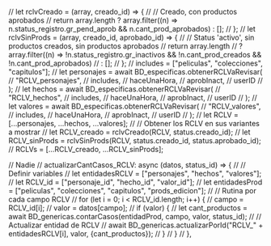 // let rclvCreado = (array, creado_id) => {
// 	// Creado, con productos aprobados
// 	return array.length ? array.filter((n) => n.status_registro.gr_pend_aprob && n.cant_prod_aprobados) : [];
// };
// let rclvSinProds = (array, creado_id, aprobado_id) => {
// 	// Status 'activo', sin productos creados, sin productos aprobados
// 	return array.length
// 		? array.filter((n) => !n.status_registro.gr_inactivos && !n.cant_prod_creados && !n.cant_prod_aprobados)
// 		: [];
// };
// includes = ["peliculas", "colecciones", "capitulos"];
// let personajes = await BD_especificas.obtenerRCLVaRevisar(
// 	"RCLV_personajes",
// 	includes,
// 	haceUnaHora,
// 	aprobInact,
// 	userID
// );
// let hechos = await BD_especificas.obtenerRCLVaRevisar(
// 	"RCLV_hechos",
// 	includes,
// 	haceUnaHora,
// 	aprobInact,
// 	userID
// );
// let valores = await BD_especificas.obtenerRCLVaRevisar(
// 	"RCLV_valores",
// 	includes,
// 	haceUnaHora,
// 	aprobInact,
// 	userID
// );
// let RCLV = [...personajes, ...hechos, ...valores];
// // Obtener los RCLV en sus variantes a mostrar
// let RCLV_creado = rclvCreado(RCLV, status.creado_id);
// let RCLV_sinProds = rclvSinProds(RCLV, status.creado_id, status.aprobado_id);
// RCLVs = [...RCLV_creado, ...RCLV_sinProds];



// Nadie
// actualizarCantCasos_RCLV: async (datos, status_id) => {
// 	// Definir variables
// 	let entidadesRCLV = ["personajes", "hechos", "valores"];
// 	let RCLV_id = ["personaje_id", "hecho_id", "valor_id"];
// 	let entidadesProd = ["peliculas", "colecciones", "capitulos", "prods_edicion"];
// 	// Rutina por cada campo RCLV
// 	for (let i = 0; i < RCLV_id.length; i++) {
// 		campo = RCLV_id[i];
// 		valor = datos[campo];
// 		if (valor) {
// 			let cant_productos = await BD_genericas.contarCasos(entidadProd, campo, valor, status_id);
// 			// Actualizar entidad de RCLV
// 			await BD_genericas.actualizarPorId("RCLV_" + entidadesRCLV[i], valor, {cant_productos});
// 		}
// 	}
// },

